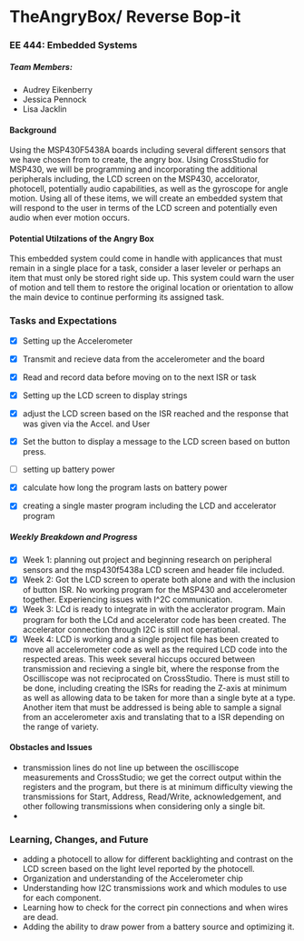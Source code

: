 # TheAngryBox/ Reverse Bop-it
### EE 444: Embedded Systems

##### Team Members: 
- Audrey Eikenberry
- Jessica Pennock
- Lisa Jacklin

#### Background
Using the MSP430F5438A boards including several different sensors that we have chosen from to create, the angry box. Using CrossStudio for MSP430, we will be programming and incorporating the additional peripherals including, the LCD screen on the MSP430, accelorator, photocell, potentially audio capabilities, as well as the gyroscope for angle motion. Using all of these items, we will create an embedded system that will respond to the user in terms of the LCD screen and potentially even audio when ever motion occurs.

#### Potential Utilzations of the Angry Box
This embedded system could come in handle with applicances that must remain in a single place for a task, consider a laser leveler or perhaps an item that must only be stored right side up. This system could warn the user of motion and tell them to restore the original location or orientation to allow the main device to continue performing its assigned task.


### Tasks and Expectations
- [x] Setting up the Accelerometer 
- [x] Transmit and recieve data from the accelerometer and the board
- [x] Read and record data before moving on to the next ISR or task
- [x] Setting up the LCD screen to display strings
- [x] adjust the LCD screen based on the ISR reached and the response that was given via the Accel. and User
- [x] Set the button to display a message to the LCD screen based on button press.
- [ ] setting up battery power
- [x] calculate how long the program lasts on battery power
- [x] creating a single master program including the LCD and accelerator program


##### Weekly Breakdown and Progress
 - [x] Week 1: planning out project and beginning research on peripheral sensors and the msp430f5438a LCD screen and header file included.
 - [x] Week 2: Got the LCD screen to operate both alone and with the inclusion of button ISR. No working program for the MSP430 and accelerometer together. Experiencing issues with I^2C communication.
 - [x] Week 3: LCd is ready to integrate in with the acclerator program. Main program for both the LCd and accelerator code has been created. The accelerator connection through I2C is still not operational.
 - [x] Week 4: LCD is working and a single project file has been created to move all accelerometer code as well as the required LCD code into the respected areas. This week several hiccups occured between transmission and recieving a single bit, where the response from the Oscilliscope was not reciprocated on CrossStudio. There is must still to be done, including creating the ISRs for reading the Z-axis at minimum as well as allowing data to be taken for more than a single byte at a type. Another item that must be addressed is being able to sample a signal from an accelerometer axis and translating that to a ISR depending on the range of variety.

#### Obstacles and Issues
- transmission lines do not line up between the oscilliscope measurements and CrossStudio; we get the correct output within the registers and the program, but there is at minimum difficulty viewing the transmissions for Start, Address, Read/Write, acknowledgement, and other following transmissions when considering only a single bit.
- 

### Learning, Changes, and Future
- adding a photocell to allow for different backlighting and contrast on the LCD screen based on the light level reported by the photocell.
- Organization and understanding of the Accelerometer chip
- Understanding how I2C transmissions work and which modules to use for each component.
- Learning how to check for the correct pin connections and when wires are dead.
- Adding the ability to draw power from a battery source and optimizing it.


